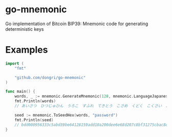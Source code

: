 # go-mnemonic

Go implementation of Bitcoin BIP39: Mnemonic code for generating deterministic keys

# Examples

```go
import (
	"fmt"

	"github.com/dongri/go-mnemonic"
)

func main() {
	words, _ := mnemonic.GenerateMnemonic(128, mnemonic.LanguageJapanese)
    fmt.Println(words)
    // あいさつ　ひつじゅひん　うろこ　すふれ　てきとう　こさめ　くどく　こくさい　ようす　くげん　むさぼる　ひさん

	seed := mnemonic.ToSeedHex(words, "password")
    fmt.Println(seed)
    // bdd000956333c5abd39be64128159add10a200dee6e68d207c8bf31275cbac8cebc2c55704080c8973d862d6424c5d9298b9da3d9d7beb4f6b333ff2a6ab729c
}
```
